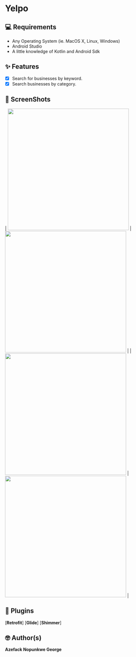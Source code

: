 # Yelpo


## 💻 Requirements

- Any Operating System (ie. MacOS X, Linux, Windows)
- Android Studio
- A little knowledge of Kotlin and Android Sdk

## ✨ Features
- [x] Search for businesses by keyword.
- [x] Search businesses by category.

## 📸 ScreenShots

| <img src="app/src/main/assets/shimmer_loading.png" width="400">  | <img src="app/src/main/assets/home_page.png" width="400">  |
| <img src="app/src/main/assets/search_found.png" width="400">  | <img src="app/src/main/assets/search_not_found.png" width="400">  |


## 🔌 Plugins

[**Retrofit**]
[**Glide**]
[**Shimmer**]



## 🤓 Author(s)

**Azefack Nopunkwe George**
